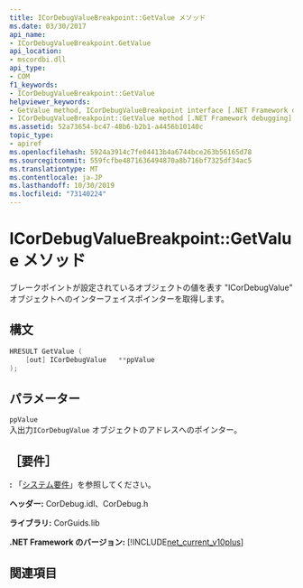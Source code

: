 ```yaml
---
title: ICorDebugValueBreakpoint::GetValue メソッド
ms.date: 03/30/2017
api_name:
- ICorDebugValueBreakpoint.GetValue
api_location:
- mscordbi.dll
api_type:
- COM
f1_keywords:
- ICorDebugValueBreakpoint::GetValue
helpviewer_keywords:
- GetValue method, ICorDebugValueBreakpoint interface [.NET Framework debugging]
- ICorDebugValueBreakpoint::GetValue method [.NET Framework debugging]
ms.assetid: 52a73654-bc47-48b6-b2b1-a4456b10140c
topic_type:
- apiref
ms.openlocfilehash: 5924a3914c7fe04413b4a6744bce263b56165d78
ms.sourcegitcommit: 559fcfbe4871636494870a8b716bf7325df34ac5
ms.translationtype: MT
ms.contentlocale: ja-JP
ms.lasthandoff: 10/30/2019
ms.locfileid: "73140224"
---
```

# <a name="icordebugvaluebreakpointgetvalue-method"></a>ICorDebugValueBreakpoint::GetValue メソッド
ブレークポイントが設定されているオブジェクトの値を表す "ICorDebugValue" オブジェクトへのインターフェイスポインターを取得します。  
  
## <a name="syntax"></a>構文  
  
```cpp  
HRESULT GetValue (  
    [out] ICorDebugValue   **ppValue  
);  
```  
  
## <a name="parameters"></a>パラメーター  
 `ppValue`  
 入出力`ICorDebugValue` オブジェクトのアドレスへのポインター。  
  
## <a name="requirements"></a>［要件］  
 **:** 「[システム要件](../../../../docs/framework/get-started/system-requirements.md)」を参照してください。  
  
 **ヘッダー:** CorDebug.idl、CorDebug.h  
  
 **ライブラリ:** CorGuids.lib  
  
 **.NET Framework のバージョン:** [!INCLUDE[net_current_v10plus](../../../../includes/net-current-v10plus-md.md)]  
  
## <a name="see-also"></a>関連項目
